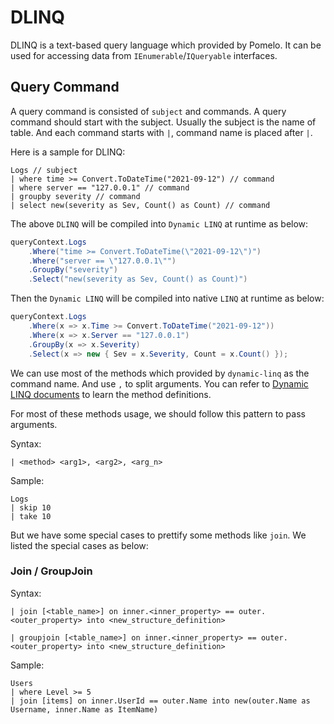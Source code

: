 # DLINQ

DLINQ is a text-based query language which provided by Pomelo. It can be used for accessing data from `IEnumerable`/`IQueryable` interfaces. 

## Query Command
A query command is consisted of `subject` and commands. A query command should start with the subject. Usually the subject is the name of table. 
And each command starts with `|`, command name is placed after `|`. 

Here is a sample for DLINQ:

``` ql
Logs // subject
| where time >= Convert.ToDateTime("2021-09-12") // command
| where server == "127.0.0.1" // command
| groupby severity // command
| select new(severity as Sev, Count() as Count) // command
```

The above `DLINQ` will be compiled into `Dynamic LINQ` at runtime as below:

```c#
queryContext.Logs
    .Where("time >= Convert.ToDateTime(\"2021-09-12\")")
    .Where("server == \"127.0.0.1\"")
    .GroupBy("severity")
    .Select("new(severity as Sev, Count() as Count)")
```

Then the `Dynamic LINQ` will be compiled into native `LINQ` at runtime as below:

```c#
queryContext.Logs
    .Where(x => x.Time >= Convert.ToDateTime("2021-09-12"))
    .Where(x => x.Server == "127.0.0.1")
    .GroupBy(x => x.Severity)
    .Select(x => new { Sev = x.Severity, Count = x.Count() });
```

We can use most of the methods which provided by `dynamic-linq` as the command name. And use `,` to split arguments. 
You can refer to [Dynamic LINQ documents](https://dynamic-linq.net/basic-query-operators) to learn the method definitions.

For most of these methods usage, we should follow this pattern to pass arguments.

Syntax:
```ql
| <method> <arg1>, <arg2>, <arg_n>
```

Sample:

```ql
Logs
| skip 10
| take 10
```

But we have some special cases to prettify some methods like `join`. 
We listed the special cases as below:

### Join / GroupJoin

Syntax:

```ql
| join [<table_name>] on inner.<inner_property> == outer.<outer_property> into <new_structure_definition>
```

```ql
| groupjoin [<table_name>] on inner.<inner_property> == outer.<outer_property> into <new_structure_definition>
```

Sample:

```ql
Users
| where Level >= 5
| join [items] on inner.UserId == outer.Name into new(outer.Name as Username, inner.Name as ItemName)
```
